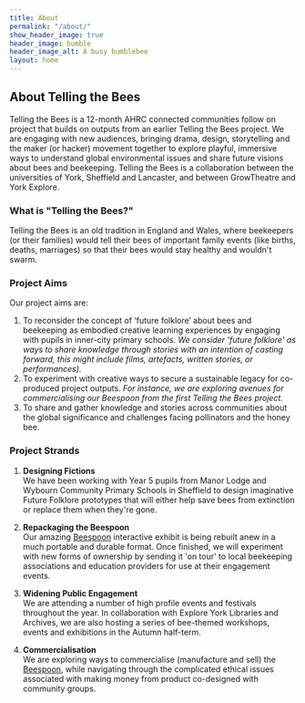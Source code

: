 ```yaml
---
title: About
permalink: "/about/"
show_header_image: true
header_image: bumble
header_image_alt: A busy bumblebee
layout: home
---
```


## About Telling the Bees
Telling the Bees is a 12-month AHRC connected communities follow on project that builds on outputs from an earlier Telling the Bees project. We are engaging with new audiences, bringing drama, design, storytelling and the maker (or hacker) movement together to explore playful, immersive ways to understand global environmental issues and share future visions about bees and beekeeping. Telling the Bees is a collaboration between the universities of York, Sheffield and Lancaster, and between GrowTheatre and York Explore.

### What is "Telling the Bees?"
Telling the Bees is an old tradition in England and Wales, where beekeepers (or their families) would tell their bees of important family events (like births, deaths, marriages) so that their bees would stay healthy and wouldn't swarm.

### Project Aims
Our project aims are:
1. To reconsider the concept of ‘future folklore’ about bees and beekeeping as embodied creative learning experiences by engaging with pupils in inner-city primary schools. _We consider 'future folklore' as ways to share knowledge through stories with an intention of casting forward, this might include films, artefacts, written stories, or performances)._
2. To experiment with creative ways to secure a sustainable legacy for co-produced project outputs. _For instance, we are exploring avenues for commercialising our Beespoon from the first Telling the Bees project._
3. To share and gather knowledge and stories across communities about the global significance and
challenges facing pollinators and the honey bee.

### Project Strands
1. **Designing Fictions**  
We have been working with Year 5 pupils from Manor Lodge and Wybourn Community Primary Schools in Sheffield to design imaginative Future Folklore prototypes that will either help save bees from extinction or replace them when they're gone.

2. **Repackaging the Beespoon**  
Our amazing [Beespoon](http://www.tellingthebees.buzz/beespoon/) interactive exhibit is being rebuilt anew in a much portable and durable format. Once finished, we will experiment with new forms of ownership by sending it 'on tour' to local beekeeping associations and education providers for use at their engagement events.

3. **Widening Public Engagement**  
We are attending a number of high profile events and festivals throughout the year. In collaboration with Explore York Libraries and Archives, we are also hosting a series of bee-themed workshops, events and exhibitions in the Autumn half-term.

4. **Commercialisation**  
We are exploring ways to commercialise (manufacture and sell) the [Beespoon](http://www.tellingthebees.buzz/beespoon/), while navigating through the complicated ethical issues associated with making money from product co-designed with community groups.
